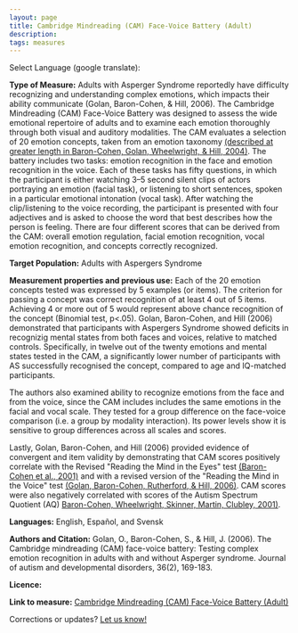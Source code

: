 ```yaml
---
layout: page
title: Cambridge Mindreading (CAM) Face-Voice Battery (Adult)
description:
tags: measures
---
```


Select Language (google translate):  

<div id="google_translate_element"></div><script type="text/javascript">
function googleTranslateElementInit() {
  new google.translate.TranslateElement({pageLanguage: 'en', layout: google.translate.TranslateElement.InlineLayout.SIMPLE, gaTrack: true, gaId: 'UA-64320648-1'}, 'google_translate_element');
}
</script><script type="text/javascript" src="//translate.google.com/translate_a/element.js?cb=googleTranslateElementInit"></script>  

**Type of Measure:**  Adults with Asperger Syndrome reportedly have difficulty recognizing and understanding complex emotions, which impacts their ability communicate (Golan, Baron-Cohen, & Hill, 2006). The Cambridge Mindreading (CAM) Face-Voice Battery was designed to assess the wide emotional repertoire of adults and to examine each emotion thoroughly through both visual and auditory modalities. The CAM evaluates a selection of 20 emotion concepts, taken from an emotion taxonomy [(described at greater length in Baron-Cohen, Golan, Wheelwright, & Hill, 2004)](http://www.jkp.com/uk/mindreading/mainfeatures/). The battery includes two tasks: emotion recognition in the face and emotion recognition in the voice. Each of these tasks has fifty questions, in which the participant is either watching 3–5 second silent clips of actors portraying an emotion (facial task), or listening to short sentences, spoken in a particular emotional intonation (vocal task). After watching the clip/listening to the voice recording, the participant is presented with four adjectives and is asked to choose the word that best describes how the person is feeling. There are four different scores that can be derived from the CAM: overall emotion regulation, facial emotion recognition, vocal emotion recognition, and concepts correctly recognized.     

**Target Population:** Adults with Aspergers Syndrome

**Measurement properties and previous use:** Each of the 20 emotion concepts tested was expressed by 5 examples (or items). The criterion for passing a concept was correct recognition of at least 4 out of 5 items. Achieving 4 or more out of 5 would represent above chance recognition of the concept (Binomial test, p<.05). Golan, Baron-Cohen, and Hill (2006) demonstrated that participants with Aspergers Syndrome showed deficits in recognizig mental states from both faces and voices, relative to matched controls. Specifically, in twelve out of the twenty emotions and mental states tested in the CAM, a significantly lower number of participants with AS successfully recognised the concept, compared to age and IQ-matched participants.

The authors also examined ability to recognize emotions from the face and from the voice, since the CAM includes includes the same emotions in the facial and vocal scale. They tested for a group difference on the face-voice comparison (i.e. a group by modality interaction). Its power levels show it is sensitive to group differences across all scales and scores.

Lastly, Golan, Baron-Cohen, and Hill (2006) provided evidence of convergent and item validity by demonstrating that CAM scores positively correlate with the Revised "Reading the Mind in the Eyes" test [(Baron-Cohen et al., 2001)](http://link.springer.com/article/10.1023/A:1005653411471) and with a revised version of the "Reading the Mind in the Voice" test [(Golan, Baron-Cohen, Rutherford, & Hill, 2006)](http://link.springer.com/article/10.1007/s10803-006-0252-5). CAM scores were also negatively correlated with scores of the Autism Spectrum Quotient (AQ) [Baron-Cohen, Wheelwright, Skinner, Martin, Clubley, 2001)](http://link.springer.com/article/10.1023/A:1005653411471). 

**Languages:** English, Español, and Svensk 

**Authors and Citation:** Golan, O., Baron-Cohen, S., & Hill, J. (2006). The Cambridge mindreading (CAM) face-voice battery: Testing complex emotion recognition in adults with and without Asperger syndrome. Journal of autism and developmental disorders, 36(2), 169-183.

**Licence:** 

**Link to measure:** [Cambridge Mindreading (CAM) Face-Voice Battery (Adult)](https://www.autismresearchcentre.com/arc_tests/) 

Corrections or updates? [Let us know!](http://disabilitymeasures.org/contact)
